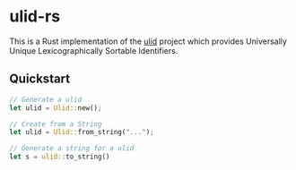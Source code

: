 # ulid-rs

This is a Rust implementation of the [ulid][ulid] project which provides
Universally Unique Lexicographically Sortable Identifiers.

## Quickstart

```rust
// Generate a ulid
let ulid = Ulid::new();

// Create from a String
let ulid = Ulid::from_string("...");

// Generate a string for a ulid
let s = ulid::to_string()
```

[ulid]: https://github.com/alizain/ulid

